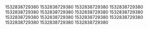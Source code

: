 1532838729380
1532838729380
1532838729380
1532838729380
1532838729380
1532838729380
1532838729380
1532838729380
1532838729380
1532838729380
1532838729380
1532838729380
1532838729380
1532838729380
1532838729380